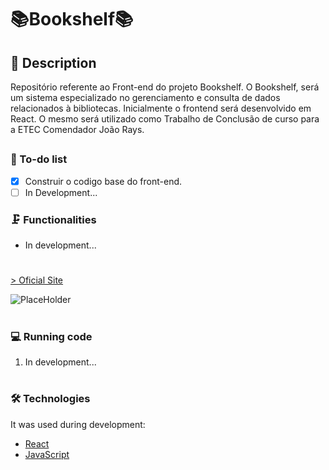 # 📚Bookshelf📚
## 📖 Description 
<p>Repositório referente ao Front-end do projeto Bookshelf. O Bookshelf, será um sistema especializado no gerenciamento e consulta de dados relacionados à bibliotecas. Inicialmente o frontend será desenvolvido em React. O mesmo será utilizado como Trabalho de Conclusão de curso para a ETEC Comendador João Rays.</p>

##

### 📓 To-do list

- [x] Construir o codigo base do front-end.
- [ ] In Development...

### 🗜️ Functionalities

- In development...

#
<a href="https://github.com/GuilhermeNono/bookshelf-frontend">> Oficial Site</a>

![PlaceHolder](https://sunsetmediawave.files.wordpress.com/2014/10/1-title1.gif)

#

### 💻 Running code

1. In development...
#

### 🛠️ Technologies

It was used during development:
- [React](https://reactjs.org/)
- [JavaScript](https://developer.mozilla.org/en-US/docs/Web/JavaScript)
